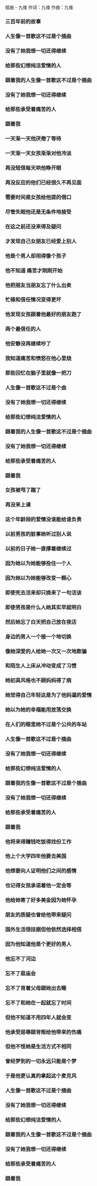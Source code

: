 插曲 - 九维
作词：九维
作曲：九维

### 三百年前的故事
### 人生像一首歌这不过是个插曲
### 没有了她我想一切还得继续
### 给那些幻想纯洁爱情的人
### 跟着我的人生像一首歌这不过是个插曲
### 没有了她我想一切还得继续
### 给那些承受着痛苦的人
### 跟着我
### 一天渐一天他厌倦了等待
### 一天渐一天女孩渐渐对他冷淡
### 再没短信每天哄他睁开眼
### 再没反应的他们已经很久不再见面
### 需要时间是女孩给他提的借口
### 尽管失眠他还是无条件地接受
### 在这之前还没来得及疑问
### 才发现自己女朋友已经爱上别人
### 他是个男人却闹得像个孩子
### 他不知道 痛苦才刚刚开始
### 他把朋友当朋友忘了什么出卖
### 忙碌和信任情况变得更坏
### 他发现女孩跟着他最好的朋友跑了
### 两个最信任的人
### 他安静没再继续吵了
### 我知道痛苦和愤怒在他心里烧
### 那些回忆在脑子里就像一把刀
### 人生像一首歌这不过是个曲
### 没有了她我想一切还得继续
### 给那些幻想纯洁爱情的人
### 跟着我的人生像一首歌这不过是个插曲
### 没有了她我想一切还得继续
### 给那些承受着痛苦的人
### 跟着我
### 女孩被甩了踹了
### 再没来上课
### 这个年龄段的爱情没谁能给谁负责
### 以前男孩的脏事她听过别人说
### 以前的日子她一直撑着继续过
### 因为她以为她能够拴住一个人
### 因为她以为她能够改变一颗心
### 即使死去活来却只换来了一句活该
### 即使男孩是什么人她其实早就明白
### 然后她忘了白天把自己放在夜店
### 身边的男人一个接一个地切换
### 像她深爱的人给她一次又一次地欺骗
### 和陌生人上床从冲动变成了习惯
### 她初具风格也不顾妈妈得了病
### 她觉得自己年轻这是为了他妈逼的爱情
### 她以为她的幸福能用放荡交换
### 在人们的眼里她不过是个公共的车站
### 人生像一首歌这不过是个插曲
### 没有了她我想一切还得继续
### 给那些幻想纯洁爱情的人
### 跟着我的生像一首歌这不过是个插曲
### 没有了她我想一切还得继续
### 给那些承受着痛苦的人
### 跟着我
### 他将来得赚钱吃饭得找份工作
### 他上个大学四年他要去美国
### 他想要向人证明他们之间的感情
### 也记得女孩承诺着他一定会等
### 他给她寄了好多美金因为她怀孕
### 朋友的质疑也曾给他带来疑问
### 国外生活很拮据但他依然选择相信
### 因为他知道他是个更好的男人
### 他忘不了河边
### 忘不了逛庙会
### 忘不了背着父母跟她出去睡
### 忘不了和她在一起就忘了时间
### 但他不知道不用四年人就会变
### 他承受屈辱跟背叛给他带来的伤痛
### 但他不怪她是生活方式不相同
### 曾经梦到的一切永远只能是个梦
### 于是他更认真的拿起这个麦克风
### 人生像一首歌这不过是个插曲
### 没有了她我想一切还得继续
### 给那些幻想纯洁爱情的人
### 跟着我的人生像一首歌这不过是个插曲
### 没有了她我想一切还得继续
### 给那些承受着痛苦的人
### 跟着我

